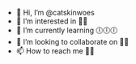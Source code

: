 - 👋 Hi, I’m @catskinwoes
- 👀 I’m interested in 💊💉
- 🌱 I’m currently learning 🕕🕕🕕
- 💞️ I’m looking to collaborate on 🍆🍑
- 📫 How to reach me 📃📮

<!---
catskinwoes/catskinwoes is a ✨ special ✨ repository because its `README.md` (this file) appears on your GitHub profile.
You can click the Preview link to take a look at your changes.
--->
